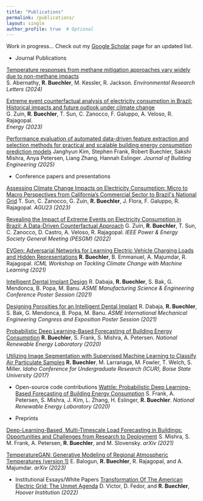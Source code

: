 ```yaml
---
title: "Publications"
permalink: /publications/
layout: single
author_profile: true  # Optional
---
```

Work in progress...
Check out my [Google Scholar](https://scholar.google.com/citations?hl=en&user=k_8EYPUAAAAJ&view_op=list_works&sortby=pubdate) page for an updated list.

* Journal Publications

[Temperature responses from methane mitigation approaches vary widely due to non-methane impacts](https://iopscience.iop.org/article/10.1088/1748-9326/ad60e0/meta)  
S. Abernathy, **R. Buechler**, M. Kessler, R. Jackson.
*Environmental Research Letters (2024)*

[Extreme event counterfactual analysis of electricity consumption in Brazil: Historical impacts and future outlook under climate change](https://www.sciencedirect.com/science/article/abs/pii/S0360544223014950)  
G. Zuin, **R. Buechler**, T. Sun, C. Zanocco, F. Galuppo, A. Veloso, R. Rajagopal.  
*Energy (2023)* 

[Performance evaluation of automated data-driven feature extraction and selection methods for practical and scalable building energy consumption prediction models](https://www.sciencedirect.com/science/article/abs/pii/S2352710225002815)
Janghyun Kim, Stephen Frank, Robert Buechler, Sakshi Mishra, Anya Petersen, Liang Zhang, Hannah Eslinger.
*Journal of Building Engineering (2025)*

* Conference papers and presentations
  
[Assessing Climate Change Impacts on Electricity Consumption: Micro to Macro Perspectives from California’s Commercial Sector to Brazil's National Grid](https://ui.adsabs.harvard.edu/abs/2023AGUFMGC23J1183S/abstract)
T. Sun, C. Zanocco, G. Zuin, **R. Buechler**, J. Flora, F. Galuppo, R. Rajagopal.
*AGU23 (2023)*

[Revealing the Impact of Extreme Events on Electricity Consumption in Brazil: A Data-Driven Counterfactual Approach](https://ieeexplore.ieee.org/abstract/document/9916678)
G. Zuin, **R. Buechler**, T. Sun, C. Zanocco, D. Castro, A. Veloso, R. Rajagopal.
*IEEE Power & Energy Society General Meeting (PESGM) (2022)*

[EVGen: Adversarial Networks for Learning Electric Vehicle Charging Loads and Hidden Representations](https://www.climatechange.ai/papers/icml2021/55)
**R. Buechler**, B. Emmanuel, A. Majumdar, R. Rajagopal.
*ICML Workshop on Tackling Climate Change with Machine Learning (2021)*

[Intelligent Dental Implant Design](google.com)
R. Dabaja, **R. Buechler**, S. Bak, G. Mendonca, B. Popa, M. Banu.
*ASME Manufacturing Science & Engineering Conference Poster Session (2021)*

[Designing Porosities for an Intelligent Dental Implant](google.com)
R. Dabaja, **R. Buechler**, S. Bak, G. Mendonca, B. Popa, M. Banu.
*ASME International Mechanical Engineering Congress and Exposition Poster Session (2021)*

[Probabilistic Deep Learning-Based Forecasting of Building Energy Consumption](google.com)
**R. Buechler**, S. Frank, S. Mishra, A. Petersen.
*National Renewable Energy Laboratory (2020)*

[Utilizing Image Segmentation with Supervised Machine Learning to Classify Air Particulate Samples](https://scholarworks.boisestate.edu/icur/2017/Poster_Session/208/)
**R. Buechler**, M. Larranaga, M. Fowler, T. Welch, S. Miller.
*Idaho Conference for Undergraduate Research (ICUR), Boise State University (2017)*

* Open-source code contributions
[Wattile: Probabilistic Deep Learning-Based Forecasting of Building Energy Consumption](https://www.osti.gov/biblio/1968566)
S. Frank, A. Petersen, S. Mishra, J. Kim, L. Zhang, H. Eslinger, **R. Buechler**.
*National Renewable Energy Laboratory (2020)*

* Preprints
  
[Deep-Learning-Based, Multi-Timescale Load Forecasting in Buildings: Opportunities and Challenges from Research to Deployment](https://arxiv.org/abs/2008.05458)
S. Mishra, S. M. Frank, A. Petersen, **R. Buechler**, and M. Slovensky.
*arXiv (2021)*

[TemperatureGAN: Generative Modeling of Regional Atmospheric Temperatures (version 1)](https://arxiv.org/abs/2306.17248v1)
E. Balogun, **R. Buechler**, R. Rajagopal, and A. Majumdar.
*arXiv (2023)*

* Institutional Essays/White Papers
[Transformation Of The American Electric Grid: The Unmet Agenda](https://www.hoover.org/research/transformation-american-electric-grid-unmet-agenda)
D. Victor, D. Fedor, and **R. Buechler**,
*Hoover Institution (2022)*

